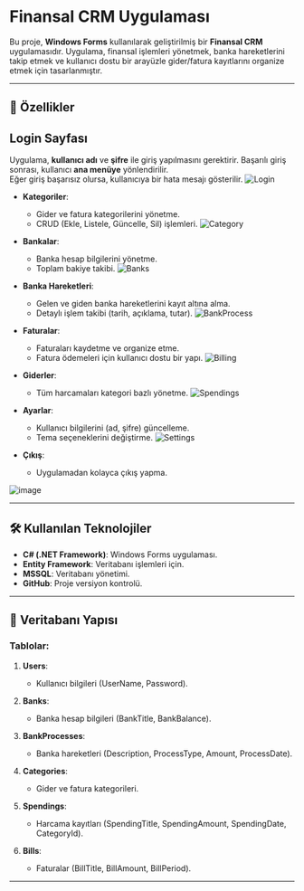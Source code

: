 # Finansal CRM Uygulaması

Bu proje, **Windows Forms** kullanılarak geliştirilmiş bir **Finansal CRM** uygulamasıdır. Uygulama, finansal işlemleri yönetmek, banka hareketlerini takip etmek ve kullanıcı dostu bir arayüzle gider/fatura kayıtlarını organize etmek için tasarlanmıştır.

---

## 🚀 Özellikler
## Login Sayfası
Uygulama, **kullanıcı adı** ve **şifre** ile giriş yapılmasını gerektirir. Başarılı giriş sonrası, kullanıcı **ana menüye** yönlendirilir.  
Eğer giriş başarısız olursa, kullanıcıya bir hata mesajı gösterilir.
![Login](https://github.com/user-attachments/assets/f60a8922-6a1c-4ab6-a0e0-bd26571256e5)
- **Kategoriler**:
  - Gider ve fatura kategorilerini yönetme.
  - CRUD (Ekle, Listele, Güncelle, Sil) işlemleri.
![Category](https://github.com/user-attachments/assets/99dd1084-3b02-46a5-8d3c-f35bd93a64d6)
- **Bankalar**:
  - Banka hesap bilgilerini yönetme.
  - Toplam bakiye takibi.
![Banks](https://github.com/user-attachments/assets/6aaae4ab-950b-4963-afeb-bc27daa4de6f)

- **Banka Hareketleri**:
  - Gelen ve giden banka hareketlerini kayıt altına alma.
  - Detaylı işlem takibi (tarih, açıklama, tutar).
![BankProcess](https://github.com/user-attachments/assets/28e54ceb-192a-4014-b78a-985c4f8d578b)

- **Faturalar**:
  - Faturaları kaydetme ve organize etme.
  - Fatura ödemeleri için kullanıcı dostu bir yapı.
![Billing](https://github.com/user-attachments/assets/559579bb-3408-4261-8c26-bbe529dfb79e)

- **Giderler**:
  - Tüm harcamaları kategori bazlı yönetme.
![Spendings](https://github.com/user-attachments/assets/788dda68-94a2-4a8b-86f9-462b4351ce13)

- **Ayarlar**:
  - Kullanıcı bilgilerini (ad, şifre) güncelleme.
  - Tema seçeneklerini değiştirme.
![Settings](https://github.com/user-attachments/assets/dc2b1f8b-08d5-4e17-91bc-255ad29876d8)

- **Çıkış**:
  - Uygulamadan kolayca çıkış yapma.
    
![image](https://github.com/user-attachments/assets/770df6a5-6741-4649-b955-0b1b816dae55)

---

## 🛠️ Kullanılan Teknolojiler

- **C# (.NET Framework)**: Windows Forms uygulaması.
- **Entity Framework**: Veritabanı işlemleri için.
- **MSSQL**: Veritabanı yönetimi.
- **GitHub**: Proje versiyon kontrolü.

---

## 📂 Veritabanı Yapısı

### Tablolar:
1. **Users**:
   - Kullanıcı bilgileri (UserName, Password).
   
2. **Banks**:
   - Banka hesap bilgileri (BankTitle, BankBalance).

3. **BankProcesses**:
   - Banka hareketleri (Description, ProcessType, Amount, ProcessDate).

4. **Categories**:
   - Gider ve fatura kategorileri.

5. **Spendings**:
   - Harcama kayıtları (SpendingTitle, SpendingAmount, SpendingDate, CategoryId).

6. **Bills**:
   - Faturalar (BillTitle, BillAmount, BillPeriod).

---

